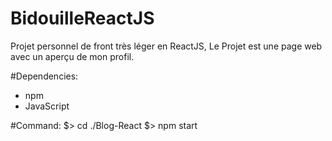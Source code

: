 # BidouilleReactJS

Projet personnel de front très léger en ReactJS, Le Projet est une page web avec un aperçu de mon profil.

#Dependencies:
 - npm
 - JavaScript
 
#Command:
  $> cd ./Blog-React
  $> npm start
